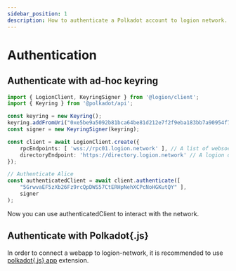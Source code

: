 ```yaml
---
sidebar_position: 1
description: How to authenticate a Polkadot account to logion network.
---
```


# Authentication

## Authenticate with ad-hoc keyring

```typescript
import { LogionClient, KeyringSigner } from '@logion/client';
import { Keyring } from '@polkadot/api';

const keyring = new Keyring();
keyring.addFromUri("0xe5be9a5092b81bca64be81d212e7f2f9eba183bb7a90954f7b76361f6edb5c0a"); // Alice
const signer = new KeyringSigner(keyring);

const client = await LogionClient.create({
    rpcEndpoints: [ 'wss://rpc01.logion.network' ], // A list of websocket endpoints
    directoryEndpoint: 'https://directory.logion.network' // A logion directory
});

// Authenticate Alice
const authenticatedClient = await client.authenticate([
    "5GrwvaEF5zXb26Fz9rcQpDWS57CtERHpNehXCPcNoHGKutQY" ],
    signer
);
```
Now you can use authenticatedClient to interact with the network.

## Authenticate with Polkadot\{.js\}

In order to connect a webapp to logion-network, it is recommended to use [polkadot\{.js\} app](../extension/polkadot-js.md) extension.

